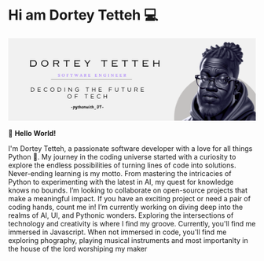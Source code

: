 # Hi am Dortey Tetteh 💻 

![ReadME Header](DORTEYTETTEH.png)


👋 **Hello World!**

I'm Dortey Tetteh, a passionate software developer with a love for all things Python 🐍. My journey in the coding universe started with a curiosity to explore the endless possibilities of turning lines of code into solutions. 
Never-ending learning is my motto. From mastering the intricacies of Python to experimenting with the latest in AI, my quest for knowledge knows no bounds.
I’m looking to collaborate on open-source projects that make a meaningful impact. If you have an exciting project or need a pair of coding hands, count me in!
I’m currently working on diving deep into the realms of AI, UI, and Pythonic wonders. Exploring the intersections of technology and creativity is where I find my groove. Currently, you'll find me immersed in Javascript.
When not immersed in code, you'll find me exploring phography, playing musical instruments and most importanlty in the house of the lord worshiping my maker







